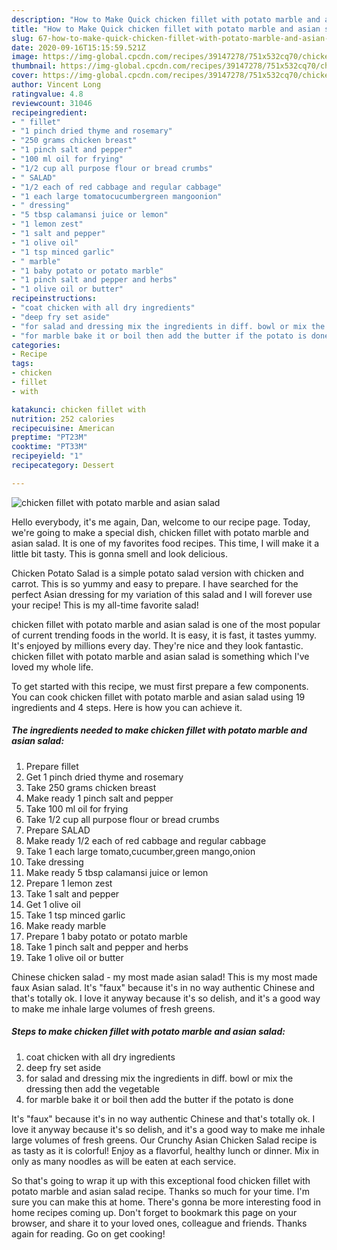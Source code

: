 ```yaml
---
description: "How to Make Quick chicken fillet with potato marble and asian salad"
title: "How to Make Quick chicken fillet with potato marble and asian salad"
slug: 67-how-to-make-quick-chicken-fillet-with-potato-marble-and-asian-salad
date: 2020-09-16T15:15:59.521Z
image: https://img-global.cpcdn.com/recipes/39147278/751x532cq70/chicken-fillet-with-potato-marble-and-asian-salad-recipe-main-photo.jpg
thumbnail: https://img-global.cpcdn.com/recipes/39147278/751x532cq70/chicken-fillet-with-potato-marble-and-asian-salad-recipe-main-photo.jpg
cover: https://img-global.cpcdn.com/recipes/39147278/751x532cq70/chicken-fillet-with-potato-marble-and-asian-salad-recipe-main-photo.jpg
author: Vincent Long
ratingvalue: 4.8
reviewcount: 31046
recipeingredient:
- " fillet"
- "1 pinch dried thyme and rosemary"
- "250 grams chicken breast"
- "1 pinch salt and pepper"
- "100 ml oil for frying"
- "1/2 cup all purpose flour or bread crumbs"
- " SALAD"
- "1/2 each of red cabbage and regular cabbage"
- "1 each large tomatocucumbergreen mangoonion"
- " dressing"
- "5 tbsp calamansi juice or lemon"
- "1 lemon zest"
- "1 salt and pepper"
- "1 olive oil"
- "1 tsp minced garlic"
- " marble"
- "1 baby potato or potato marble"
- "1 pinch salt and pepper and herbs"
- "1 olive oil or butter"
recipeinstructions:
- "coat chicken with all dry ingredients"
- "deep fry set aside"
- "for salad and dressing mix the ingredients in diff. bowl or mix the dressing then add the vegetable"
- "for marble bake it or boil then add the butter if the potato is done"
categories:
- Recipe
tags:
- chicken
- fillet
- with

katakunci: chicken fillet with 
nutrition: 252 calories
recipecuisine: American
preptime: "PT23M"
cooktime: "PT33M"
recipeyield: "1"
recipecategory: Dessert

---
```



![chicken fillet with potato marble and asian salad](https://img-global.cpcdn.com/recipes/39147278/751x532cq70/chicken-fillet-with-potato-marble-and-asian-salad-recipe-main-photo.jpg)

Hello everybody, it's me again, Dan, welcome to our recipe page. Today, we're going to make a special dish, chicken fillet with potato marble and asian salad. It is one of my favorites food recipes. This time, I will make it a little bit tasty. This is gonna smell and look delicious.

Chicken Potato Salad is a simple potato salad version with chicken and carrot. This is so yummy and easy to prepare. I have searched for the perfect Asian dressing for my variation of this salad and I will forever use your recipe! This is my all-time favorite salad!

chicken fillet with potato marble and asian salad is one of the most popular of current trending foods in the world. It is easy, it is fast, it tastes yummy. It's enjoyed by millions every day. They're nice and they look fantastic. chicken fillet with potato marble and asian salad is something which I've loved my whole life.


To get started with this recipe, we must first prepare a few components. You can cook chicken fillet with potato marble and asian salad using 19 ingredients and 4 steps. Here is how you can achieve it.

<!--inarticleads1-->

##### The ingredients needed to make chicken fillet with potato marble and asian salad:

1. Prepare  fillet
1. Get 1 pinch dried thyme and rosemary
1. Take 250 grams chicken breast
1. Make ready 1 pinch salt and pepper
1. Take 100 ml oil for frying
1. Take 1/2 cup all purpose flour or bread crumbs
1. Prepare  SALAD
1. Make ready 1/2 each of red cabbage and regular cabbage
1. Take 1 each large tomato,cucumber,green mango,onion
1. Take  dressing
1. Make ready 5 tbsp calamansi juice or lemon
1. Prepare 1 lemon zest
1. Take 1 salt and pepper
1. Get 1 olive oil
1. Take 1 tsp minced garlic
1. Make ready  marble
1. Prepare 1 baby potato or potato marble
1. Take 1 pinch salt and pepper and herbs
1. Take 1 olive oil or butter


Chinese chicken salad - my most made asian salad! This is my most made faux Asian salad. It&#39;s &#34;faux&#34; because it&#39;s in no way authentic Chinese and that&#39;s totally ok. I love it anyway because it&#39;s so delish, and it&#39;s a good way to make me inhale large volumes of fresh greens. 

<!--inarticleads2-->

##### Steps to make chicken fillet with potato marble and asian salad:

1. coat chicken with all dry ingredients
1. deep fry set aside
1. for salad and dressing mix the ingredients in diff. bowl or mix the dressing then add the vegetable
1. for marble bake it or boil then add the butter if the potato is done


It&#39;s &#34;faux&#34; because it&#39;s in no way authentic Chinese and that&#39;s totally ok. I love it anyway because it&#39;s so delish, and it&#39;s a good way to make me inhale large volumes of fresh greens. Our Crunchy Asian Chicken Salad recipe is as tasty as it is colorful! Enjoy as a flavorful, healthy lunch or dinner. Mix in only as many noodles as will be eaten at each service. 

So that's going to wrap it up with this exceptional food chicken fillet with potato marble and asian salad recipe. Thanks so much for your time. I'm sure you can make this at home. There's gonna be more interesting food in home recipes coming up. Don't forget to bookmark this page on your browser, and share it to your loved ones, colleague and friends. Thanks again for reading. Go on get cooking!
